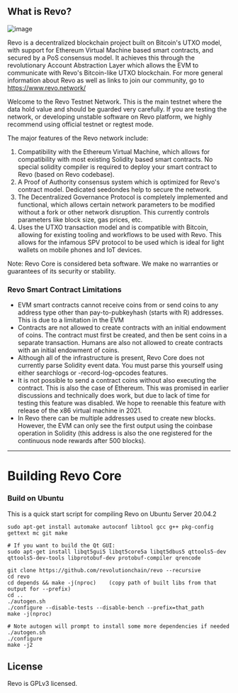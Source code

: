 What is Revo?
-------------

![image](https://user-images.githubusercontent.com/38892618/111605157-5bede300-87d6-11eb-8002-dba20ce7d19a.png)

Revo is a decentralized blockchain project built on Bitcoin's UTXO model, with support for Ethereum Virtual Machine based smart contracts, and secured by a PoS consensus model. It achieves this through the revolutionary Account Abstraction Layer which allows the EVM to communicate with Revo's Bitcoin-like UTXO blockchain. For more general information about Revo as well as links to join our community, go to https://www.revo.network/

Welcome to the Revo Testnet Network. This is the main testnet where the data hold value and should be guarded very carefully. If you are testing the network, or developing unstable software on Revo platform, we highly recommend using official testnet or regtest mode. 

The major features of the Revo network include:

1. Compatibility with the Ethereum Virtual Machine, which allows for compatibility with most existing Solidity based smart contracts. No special solidity compiler is required to deploy your smart contract to Revo (based on Revo codebase). 
2. A Proof of Authority consensus system which is optimized for Revo's contract model. Dedicated seedondes help to secure the network. 
3. The Decentralized Governance Protocol is completely implemented and functional, which allows certain network parameters to be modified without a fork or other network disruption. This currently controls parameters like block size, gas prices, etc. 
4. Uses the UTXO transaction model and is compatible with Bitcoin, allowing for existing tooling and workflows to be used with Revo. This allows for the infamous SPV protocol to be used which is ideal for light wallets on mobile phones and IoT devices.

Note: Revo Core is considered beta software. We make no warranties or guarantees of its security or stability.

### Revo Smart Contract Limitations

*	EVM smart contracts cannot receive coins from or send coins to any address type other than pay-to-pubkeyhash (starts with R) addresses. This is due to a limitation in the EVM
*	Contracts are not allowed to create contracts with an initial endowment of coins. The contract must first be created, and then be sent coins in a separate transaction. Humans are also not allowed to create contracts with an initial endowment of coins.
*	Although all of the infrastructure is present, Revo Core does not currently parse Solidity event data. You must parse this yourself using either searchlogs or -record-log-opcodes features.
*	It is not possible to send a contract coins without also executing the contract. This is also the case of Ethereum. This was promised in earlier discussions and technically does work, but due to lack of time for testing this feature was disabled. We hope to reenable this feature with release of the x86 virtual machine in 2021.
*	In Revo there can be multiple addresses used to create new blocks. However, the EVM can only see the first output using the coinbase operation in Solidity (this address is also the one registered for the continuous node rewards after 500 blocks).

----------

# Building Revo Core


### Build on Ubuntu

This is a quick start script for compiling Revo on Ubuntu Server 20.04.2


    sudo apt-get install automake autoconf libtool gcc g++ pkg-config gettext mc git make

    # If you want to build the Qt GUI:
    sudo apt-get install libqt5gui5 libqt5core5a libqt5dbus5 qttools5-dev qttools5-dev-tools libprotobuf-dev protobuf-compiler qrencode

    git clone https://github.com/revolutionchain/revo --recursive
    cd revo    
    cd depends && make -j(nproc)    (copy path of built libs from that output for --prefix)
    cd ..
    ./autogen.sh
    ./configure --disable-tests --disable-bench --prefix=that_path
    make -j(nproc)
   
    # Note autogen will prompt to install some more dependencies if needed
    ./autogen.sh
    ./configure 
    make -j2

License
-------

Revo is GPLv3 licensed.
